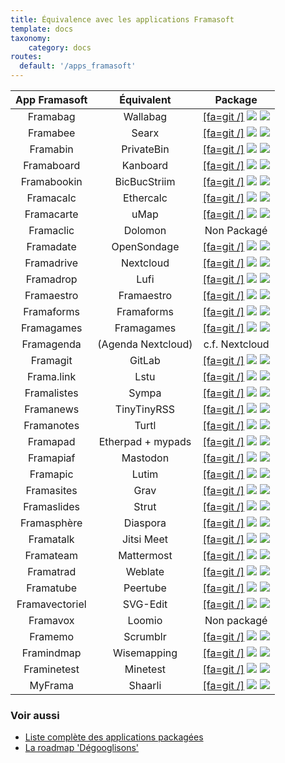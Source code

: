 ```yaml
---
title: Équivalence avec les applications Framasoft
template: docs
taxonomy:
    category: docs
routes:
  default: '/apps_framasoft'
---
```


| App Framasoft  | Équivalent          | Package                                                                                                |
| :---:          | :---:               | :---:                                                                                                  |
| Framabag       | Wallabag            | [[fa=git /]](https://github.com/YunoHost-Apps/wallabag2_ynh)       ![](https://ci-apps.yunohost.org/ci/badges/wallabag2.status.svg)       ![](https://dash.yunohost.org/integration/wallabag2.svg) |
| Framabee       | Searx               | [[fa=git /]](https://github.com/YunoHost-Apps/searx_ynh)           ![](https://ci-apps.yunohost.org/ci/badges/searx.status.svg)           ![](https://dash.yunohost.org/integration/searx.svg) |
| Framabin       | PrivateBin          | [[fa=git /]](https://github.com/YunoHost-apps/zerobin_ynh)         ![](https://ci-apps.yunohost.org/ci/badges/zerobin.status.svg)         ![](https://dash.yunohost.org/integration/zerobin.svg) |
| Framaboard     | Kanboard            | [[fa=git /]](https://github.com/YunoHost-Apps/kanboard_ynh)        ![](https://ci-apps.yunohost.org/ci/badges/kanboard.status.svg)        ![](https://dash.yunohost.org/integration/kanboard.svg) |
| Framabookin    | BicBucStriim        | [[fa=git /]](https://github.com/YunoHost-Apps/bicbucstriim_ynh)    ![](https://ci-apps.yunohost.org/ci/badges/bicbucstriim.status.svg)    ![](https://dash.yunohost.org/integration/bicbucstriim.svg) |
| Framacalc      | Ethercalc           | [[fa=git /]](https://github.com/YunoHost-Apps/ethercalc_ynh)       ![](https://ci-apps.yunohost.org/ci/badges/ethercalc.status.svg)       ![](https://dash.yunohost.org/integration/ethercalc.svg) |
| Framacarte     | uMap                | [[fa=git /]](https://github.com/YunoHost-Apps/umap_ynh)            ![](https://ci-apps.yunohost.org/ci/badges/umap.status.svg)            ![](https://dash.yunohost.org/integration/umap.svg) |
| Framaclic      | Dolomon              | Non Packagé |
| Framadate      | OpenSondage         | [[fa=git /]](https://github.com/YunoHost-Apps/opensondage_ynh)     ![](https://ci-apps.yunohost.org/ci/badges/opensondage.status.svg)     ![](https://dash.yunohost.org/integration/opensondage.svg) |
| Framadrive     | Nextcloud           | [[fa=git /]](https://github.com/YunoHost-apps/nextcloud_ynh)       ![](https://ci-apps.yunohost.org/ci/badges/nextcloud.status.svg)       ![](https://dash.yunohost.org/integration/nextcloud.svg) |
| Framadrop      | Lufi                | [[fa=git /]](https://github.com/YunoHost-Apps/lufi_ynh)            ![](https://ci-apps.yunohost.org/ci/badges/lufi.status.svg)            ![](https://dash.yunohost.org/integration/lufi.svg) |
| Framaestro     | Framaestro          | [[fa=git /]](https://github.com/YunoHost-Apps/framaestro_ynh)      ![](https://ci-apps.yunohost.org/ci/badges/framaestro.status.svg)      ![](https://dash.yunohost.org/integration/framaestro.svg) |
| Framaforms     | Framaforms          | [[fa=git /]](https://github.com/YunoHost-Apps/framaforms_ynh)      ![](https://ci-apps.yunohost.org/ci/badges/framaforms.status.svg)      ![](https://dash.yunohost.org/integration/framaforms.svg) |
| Framagames     | Framagames          | [[fa=git /]](https://github.com/YunoHost-Apps/framagames_ynh)      ![](https://ci-apps.yunohost.org/ci/badges/framagames.status.svg)      ![](https://dash.yunohost.org/integration/framagames.svg) |
| Framagenda     | (Agenda Nextcloud)  | c.f. Nextcloud                                        |
| Framagit       | GitLab              | [[fa=git /]](https://github.com/YunoHost-Apps/gitlab_ynh)          ![](https://ci-apps.yunohost.org/ci/badges/gitlab.status.svg)          ![](https://dash.yunohost.org/integration/gitlab.svg) |
| Frama.link     | Lstu                | [[fa=git /]](https://github.com/YunoHost-Apps/lstu_ynh)            ![](https://ci-apps.yunohost.org/ci/badges/lstu.status.svg)            ![](https://dash.yunohost.org/integration/lstu.svg) |
| Framalistes    | Sympa               | [[fa=git /]](https://github.com/alexAubin/sympa_ynh)               ![](https://ci-apps.yunohost.org/ci/badges/sympa.status.svg)           ![](https://dash.yunohost.org/integration/sympa.svg) |
| Framanews      | TinyTinyRSS         | [[fa=git /]](https://github.com/YunoHost-apps/ttrss_ynh)           ![](https://ci-apps.yunohost.org/ci/badges/ttrss.status.svg)           ![](https://dash.yunohost.org/integration/ttrss.svg) |
| Framanotes     | Turtl               | [[fa=git /]](https://github.com/YunoHost-Apps/turtl_ynh)           ![](https://ci-apps.yunohost.org/ci/badges/turtl.status.svg)           ![](https://dash.yunohost.org/integration/turtl.svg) |
| Framapad       | Etherpad + mypads   | [[fa=git /]](https://github.com/YunoHost-Apps/etherpad_mypads_ynh) ![](https://ci-apps.yunohost.org/ci/badges/etherpad_mypads.status.svg) ![](https://dash.yunohost.org/integration/etherpad_mypads.svg) |
| Framapiaf      | Mastodon            | [[fa=git /]](https://github.com/YunoHost-Apps/mastodon_ynh)        ![](https://ci-apps.yunohost.org/ci/badges/mastodon.status.svg)        ![](https://dash.yunohost.org/integration/mastodon.svg) |
| Framapic       | Lutim               | [[fa=git /]](https://github.com/YunoHost-Apps/lutim_ynh)           ![](https://ci-apps.yunohost.org/ci/badges/lutim.status.svg)           ![](https://dash.yunohost.org/integration/lutim.svg) |
| Framasites     | Grav                | [[fa=git /]](https://github.com/YunoHost-Apps/grav_ynh)            ![](https://ci-apps.yunohost.org/ci/badges/grav.status.svg)            ![](https://dash.yunohost.org/integration/grav.svg) |
| Framaslides    | Strut               | [[fa=git /]](https://github.com/YunoHost-Apps/strut_ynh)           ![](https://ci-apps.yunohost.org/ci/badges/strut.status.svg)           ![](https://dash.yunohost.org/integration/strut.svg) |
| Framasphère    | Diaspora            | [[fa=git /]](https://github.com/aymhce/diaspora_ynh)               ![](https://ci-apps.yunohost.org/ci/badges/diaspora.status.svg)        ![](https://dash.yunohost.org/integration/diaspora.svg) |
| Framatalk      | Jitsi Meet          | [[fa=git /]](https://github.com/YunoHost-Apps/jitsi_ynh)           ![](https://ci-apps.yunohost.org/ci/badges/jitsi.status.svg)           ![](https://dash.yunohost.org/integration/jitsi.svg) |
| Framateam      | Mattermost          | [[fa=git /]](https://github.com/YunoHost-Apps/mattermost_ynh)      ![](https://ci-apps.yunohost.org/ci/badges/mattermost.status.svg)      ![](https://dash.yunohost.org/integration/mattermost.svg) |
| Framatrad      | Weblate             | [[fa=git /]](https://github.com/YunoHost-Apps/weblate_ynh)         ![](https://ci-apps.yunohost.org/ci/badges/weblate.status.svg)      ![](https://dash.yunohost.org/integration/weblate.svg) |
| Framatube      | Peertube            | [[fa=git /]](https://github.com/YunoHost-Apps/peertube_ynh)        ![](https://ci-apps.yunohost.org/ci/badges/peertube.status.svg)        ![](https://dash.yunohost.org/integration/peertube.svg) |
| Framavectoriel | SVG-Edit            | [[fa=git /]](https://github.com/YunoHost-Apps/svgedit_ynh)         ![](https://ci-apps.yunohost.org/ci/badges/svgedit.status.svg)      ![](https://dash.yunohost.org/integration/svgedit.svg) |
| Framavox       | Loomio              | Non packagé                                          |
| Framemo        | Scrumblr            | [[fa=git /]](https://github.com/YunoHost-Apps/scrumblr_ynh)        ![](https://ci-apps.yunohost.org/ci/badges/scrumblr.status.svg)        ![](https://dash.yunohost.org/integration/scrumblr.svg) |
| Framindmap     | Wisemapping         | [[fa=git /]](https://github.com/YunoHost-Apps/wisemapping_ynh)     ![](https://ci-apps.yunohost.org/ci/badges/wisemapping.status.svg)     ![](https://dash.yunohost.org/integration/wisemapping.svg) |
| Framinetest    | Minetest            | [[fa=git /]](https://github.com/YunoHost-Apps/minetest_ynh)        ![](https://ci-apps.yunohost.org/ci/badges/minetest.status.svg)        ![](https://dash.yunohost.org/integration/minetest.svg) |
| MyFrama        | Shaarli             | [[fa=git /]](https://github.com/YunoHost-Apps/shaarli_ynh)         ![](https://ci-apps.yunohost.org/ci/badges/shaarli.status.svg)         ![](https://dash.yunohost.org/integration/shaarli.svg) |

### Voir aussi

- [Liste complète des applications packagées](/apps)
- [La roadmap 'Dégooglisons'](https://github.com/YunoHost/issues/milestone/13)


